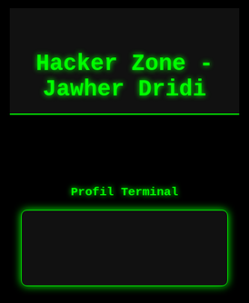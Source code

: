 <!DOCTYPE html>
<html lang="fr">
<head>
  <meta charset="UTF-8">
  <title>Hacker Zone - Jawher Dridi</title>
  <style>
    * {
      margin: 0;
      padding: 0;
      box-sizing: border-box;
      font-family: 'Courier New', monospace;
    }
    body {
      background: #000;
      color: #00ff00;
      overflow: hidden;
    }
    header {
      background: #111;
      padding: 20px;
      text-align: center;
      border-bottom: 2px solid #00ff00;
    }
    header h1 {
      font-size: 2.5rem;
      text-shadow: 0 0 10px #00ff00;
    }
    section {
      padding: 40px 20px;
      max-width: 900px;
      margin: auto;
    }
    h2 {
      text-align: center;
      margin-bottom: 20px;
      text-shadow: 0 0 10px #00ff00;
    }
    .card {
      background: #111;
      border: 1px solid #00ff00;
      padding: 20px;
      border-radius: 10px;
      box-shadow: 0 0 15px #00ff00;
      white-space: pre-wrap;
    }
    /* Matrix background */
    #matrix {
      position: fixed;
      top: 0;
      left: 0;
      width: 100%;
      height: 100%;
      z-index: -1;
      background: black;
    }
  </style>
</head>
<body>

<canvas id="matrix"></canvas>

<header>
  <h1>Hacker Zone - Jawher Dridi</h1>
</header>

<section id="profile">
  <h2>Profil Terminal</h2>
  <div class="card">
    <pre id="profile-terminal"></pre>
  </div>
</section>
<script>
  const terminal = document.getElementById("profile-terminal");

  const profileLines = [
    "===============================",
    "📂 Accessing user profile...",
    "Name: Jawher Dridi",
    "Status: Student at ISI Kef",
    "Email: dridijawherr@gmail.com",
    "Interests: Web Development, Cybersecurity, Creativity",
    "===============================",
    "✅ Profile Loaded Successfully"
  ];

  let line = 0;
  let char = 0;

  function speak(text) {
    if ('speechSynthesis' in window) {
      const utterance = new SpeechSynthesisUtterance(text);
      utterance.lang = "fr-FR"; 
      utterance.rate = 1.1;
      window.speechSynthesis.speak(utterance);
    }
  }

  function typeLine() {
    if (line < profileLines.length) {
      if (char < profileLines[line].length) {
        terminal.textContent += profileLines[line][char];
        char++;
        setTimeout(typeLine, 40);
      } else {
        terminal.textContent += "\n";
        // 🔥 On ne lit pas les lignes qui ne sont que des "="
        if (!/^=+$/.test(profileLines[line])) {
          speak(profileLines[line]);
        }
        line++;
        char = 0;
        setTimeout(typeLine, 300);
      }
    }
  }

  typeLine();
</script>
</body>
</html>
